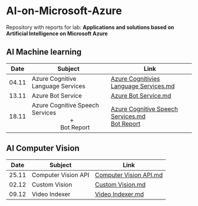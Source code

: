 # AI-on-Microsoft-Azure

Repository with reports for lab:
 **Applications and solutions based on Artificial Intelligence on Microsoft Azure**

## AI Machine learning

|  Date  | Subject | Link |
| ---- | ----------- | --------- |
| 04.11 | Azure Cognitive Language Services | [Azure Cognitivies Language Services.md](https://github.com/kolendomichal/AI-on-Microsoft-Azure/blob/master/AI%20Machine%20Learning/Azure%20Cognitive%20Language%20Services.md)
| 13.11 | Azure Bot Service| [Azure Bot Service.md](https://github.com/kolendomichal/AI-on-Microsoft-Azure/blob/master/AI%20Machine%20Learning/Azure%20Bot%20Service.md)
| 18.11 | Azure Cognitive Speech Services <br> &nbsp;&nbsp;&nbsp;&nbsp;&nbsp;&nbsp;&nbsp;&nbsp;&nbsp;&nbsp;&nbsp;&nbsp;&nbsp;&nbsp;&nbsp;&nbsp;&nbsp;&nbsp;&nbsp;&nbsp;&nbsp;&nbsp;&nbsp;&nbsp;+ <br> &nbsp;&nbsp;&nbsp;&nbsp;&nbsp;&nbsp;&nbsp;&nbsp;&nbsp;&nbsp;&nbsp;&nbsp;&nbsp;&nbsp;&nbsp;&nbsp;&nbsp;&nbsp;Bot Report| [Azure Cognitive Speech Services.md](https://github.com/kolendomichal/AI-on-Microsoft-Azure/blob/master/AI%20Machine%20Learning/Azure%20Cognitive%20Speech%20Services.md)  <br>[Bot Report](https://github.com/kolendomichal/AI-on-Microsoft-Azure/blob/master/AI%20Machine%20Learning/bot/README.md)

## AI Computer Vision

|  Date  | Subject | Link |
| ---- | ----------- | --------- |
| 25.11 | Computer Vision API | [Computer Vision API.md](https://github.com/kolendomichal/AI-on-Microsoft-Azure/blob/master/AI%20Computer%20Vision/Computer%20Vision%20API.md)
| 02.12 | Custom Vision | [Custom Vision.md](https://github.com/kolendomichal/AI-on-Microsoft-Azure/blob/master/AI%20Computer%20Vision/Computer%20Vision%20API.md)
| 09.12 | Video Indexer | [Video Indexer.md](https://github.com/kolendomichal/AI-on-Microsoft-Azure/blob/master/AI%20Computer%20Vision/Computer%20Vision%20API.md)